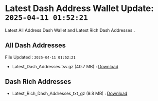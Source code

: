 # Latest Dash Address Wallet Update: `2025-04-11 01:52:21`

Latest All Address Dash Wallet and Latest Rich Dash Addresses .

## All Dash Addresses

File Updated : `2025-04-11 01:52:21`

- Latest_Dash_Addresses.tsv.gz (40.7 MB) : [Download](https://github.com/Pymmdrza/Rich-Address-Wallet/releases/tag/Dash)

## Dash Rich Addresses

- Latest_Rich_Dash_Addresses_txt_gz (9.8 MB) : [Download](https://github.com/Pymmdrza/Rich-Address-Wallet/releases/tag/Dash)
